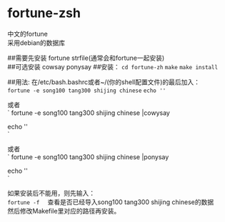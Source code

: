 # fortune-zsh
中文的fortune  
采用debian的数据库  

##需要先安装
fortune strfile(通常会和fortune一起安装)  
##可选安装
cowsay ponysay
##安装：
`cd fortune-zh`
`make`
`make install`

##用法:
在/etc/bash.bashrc或者~/(你的shell配置文件)的最后加入：  
`fortune -e song100 tang300 shijing chinese`
`echo ''`

或者  
` 
fortune -e song100 tang300 shijing chinese |cowysay  

echo ''  
`

或者  
`
fortune -e song100 tang300 shijing chinese |ponysay  

echo ''  
`


如果安装后不能用，则先输入：  
`
fortune -f  
`
查看是否已经导入song100 tang300 shijing chinese的数据  
然后修改Makefile里对应的路径再安装。  

